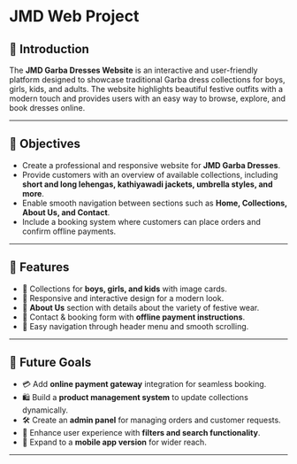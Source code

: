 # JMD Web Project

## 📌 Introduction
The **JMD Garba Dresses Website** is an interactive and user-friendly platform designed to showcase traditional Garba dress collections for boys, girls, kids, and adults. The website highlights beautiful festive outfits with a modern touch and provides users with an easy way to browse, explore, and book dresses online.

---

## 🎯 Objectives
- Create a professional and responsive website for **JMD Garba Dresses**.  
- Provide customers with an overview of available collections, including **short and long lehengas, kathiyawadi jackets, umbrella styles, and more**.  
- Enable smooth navigation between sections such as **Home, Collections, About Us, and Contact**.  
- Include a booking system where customers can place orders and confirm offline payments.  

---

## 🚀 Features
- 📂 Collections for **boys, girls, and kids** with image cards.  
- 🎨 Responsive and interactive design for a modern look.  
- 📝 **About Us** section with details about the variety of festive wear.  
- 📩 Contact & booking form with **offline payment instructions**.  
- 🔗 Easy navigation through header menu and smooth scrolling.  

---

## 🔮 Future Goals
- 💳 Add **online payment gateway** integration for seamless booking.  
- 🛍️ Build a **product management system** to update collections dynamically.  
- 🛠️ Create an **admin panel** for managing orders and customer requests.  
- 🔎 Enhance user experience with **filters and search functionality**.  
- 📱 Expand to a **mobile app version** for wider reach.  

---
